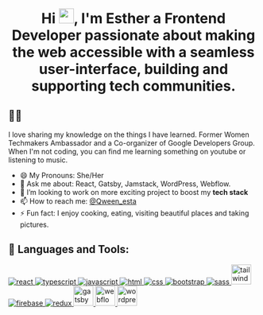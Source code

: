 <h1 align="center">Hi <img src="https://raw.githubusercontent.com/MartinHeinz/MartinHeinz/master/wave.gif" width="30px">, I'm Esther a Frontend Developer passionate about making the web accessible with a seamless user-interface, building and supporting tech communities.

## 🙋‍♂️
I love sharing my knowledge on the things I have learned. Former Women Techmakers Ambassador and a Co-organizer of Google Developers Group. When I'm not coding, you can find me learning something on youtube or listening to music.


- 😄 My Pronouns: She/Her   
- 💬 Ask me about: React, Gatsby, Jamstack, WordPress, Webflow.
- 👯 I’m looking to work on more exciting project to boost my **tech stack**
- 📫 How to reach me: [@Qween_esta](https://twitter.com/Qween_esta_)
- ⚡ Fun fact: I enjoy cooking, eating, visiting beautiful places and taking pictures.


## 🚀 Languages and Tools:
<p align="left"> 
    <a href="https://reactjs.org/" target="_blank"> <img src="https://img.icons8.com/color/48/000000/react-native.png" alt="react"/> </a>
    <a href="https://www.typescriptlang.org/" target="_blank"> <img src="https://img.icons8.com/color/48/000000/typescript.png" alt="typescript"/> </a>
    <a href="https://developer.mozilla.org/en-US/docs/Web/JavaScript" target="_blank"> <img src="https://img.icons8.com/color/48/000000/javascript.png" alt="javascript"/> </a> 
    <a href="https://www.w3.org/html/" target="_blank"> <img src="https://img.icons8.com/color/48/000000/html-5.png" alt="html"/> </a> 
    <a href="https://www.w3schools.com/css/" target="_blank"> <img src="https://img.icons8.com/color/48/000000/css3.png" alt="css"/> </a> 
    <a href="https://getbootstrap.com" target="_blank"> <img src="https://img.icons8.com/color/48/000000/bootstrap.png" alt="bootstrap"/> </a>
    <a href="https://sass-lang.com/" target="_blank"> <img src="https://img.icons8.com/color/48/000000/sass.png" alt="sass"/> </a>
    <a href="https://tailwindcss.com/" target="_blank"> <img src="https://cdn.worldvectorlogo.com/logos/tailwindcss.svg" width="40" height="40" alt="tailwind" /> </a>
    <a href="https://firebase.google.com/" target="_blank"> <img src="https://img.icons8.com/color/48/000000/firebase.png" alt="firebase"/> </a> 
    <a href="https://redux.js.org" target="_blank"> <img src="https://img.icons8.com/color/48/000000/redux.png" alt="redux"/> </a>
    <a href="https://www.gatsbyjs.com/" target="_blank"> <img src="https://img.icons8.com/color/48/000000/gatsbyjs.png" alt="gatsby" width="40" height="40"/> </a>
    <a href="https://webflow.com/" target="_blank"> <img src="https://img.icons8.com/color/48/000000/webflow.png" alt="webflow" width="40" height="40"/> </a>
    <a href="https://wordpress.com/" target="_blank"> <img src="https://img.icons8.com/color/48/000000/wordpress.png" alt="wordpress" width="40" height="40"/> </a>
</p>
